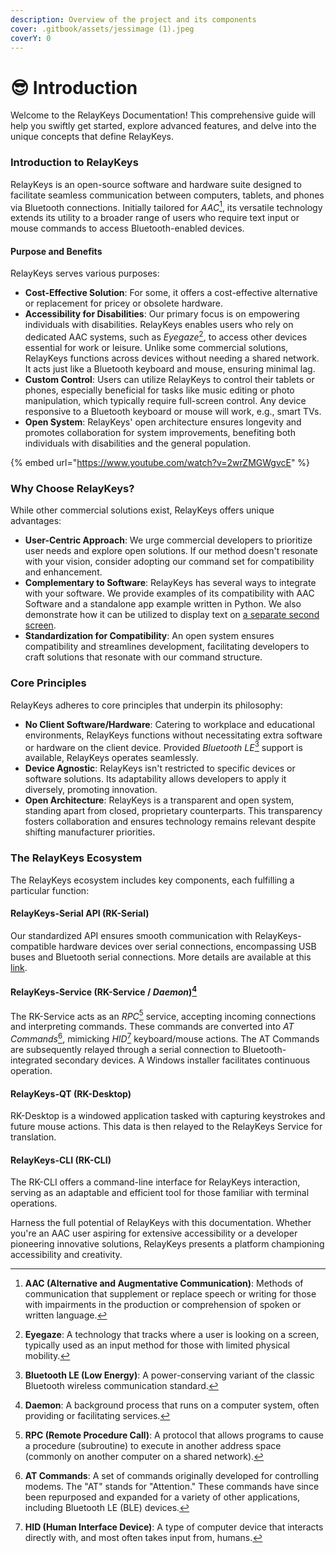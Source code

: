 ```yaml
---
description: Overview of the project and its components
cover: .gitbook/assets/jessimage (1).jpeg
coverY: 0
---
```


# 😎 Introduction

Welcome to the RelayKeys Documentation! This comprehensive guide will help you swiftly get started, explore advanced features, and delve into the unique concepts that define RelayKeys.

### Introduction to RelayKeys

RelayKeys is an open-source software and hardware suite designed to facilitate seamless communication between computers, tablets, and phones via Bluetooth connections. Initially tailored for *AAC*[^1], its versatile technology extends its utility to a broader range of users who require text input or mouse commands to access Bluetooth-enabled devices.

#### Purpose and Benefits

RelayKeys serves various purposes:

* **Cost-Effective Solution**: For some, it offers a cost-effective alternative or replacement for pricey or obsolete hardware.
* **Accessibility for Disabilities**: Our primary focus is on empowering individuals with disabilities. RelayKeys enables users who rely on dedicated AAC systems, such as *Eyegaze*[^2], to access other devices essential for work or leisure. Unlike some commercial solutions, RelayKeys functions across devices without needing a shared network. It acts just like a Bluetooth keyboard and mouse, ensuring minimal lag.
* **Custom Control**: Users can utilize RelayKeys to control their tablets or phones, especially beneficial for tasks like music editing or photo manipulation, which typically require full-screen control. Any device responsive to a Bluetooth keyboard or mouse will work, e.g., smart TVs.
* **Open System**: RelayKeys' open architecture ensures longevity and promotes collaboration for system improvements, benefiting both individuals with disabilities and the general population.

{% embed url="https://www.youtube.com/watch?v=2wrZMGWgvcE" %}

### Why Choose RelayKeys?

While other commercial solutions exist, RelayKeys offers unique advantages:

* **User-Centric Approach**: We urge commercial developers to prioritize user needs and explore open solutions. If our method doesn't resonate with your vision, consider adopting our command set for compatibility and enhancement.
* **Complementary to Software**: RelayKeys has several ways to integrate with your software. We provide examples of its compatibility with AAC Software and a standalone app example written in Python. We also demonstrate how it can be utilized to display text on [a separate second screen](https://github.com/AceCentre/open-ble-screen).
* **Standardization for Compatibility**: An open system ensures compatibility and streamlines development, facilitating developers to craft solutions that resonate with our command structure.

### Core Principles

RelayKeys adheres to core principles that underpin its philosophy:

* **No Client Software/Hardware**: Catering to workplace and educational environments, RelayKeys functions without necessitating extra software or hardware on the client device. Provided *Bluetooth LE*[^3] support is available, RelayKeys operates seamlessly.
* **Device Agnostic**: RelayKeys isn't restricted to specific devices or software solutions. Its adaptability allows developers to apply it diversely, promoting innovation.
* **Open Architecture**: RelayKeys is a transparent and open system, standing apart from closed, proprietary counterparts. This transparency fosters collaboration and ensures technology remains relevant despite shifting manufacturer priorities.

### The RelayKeys Ecosystem

The RelayKeys ecosystem includes key components, each fulfilling a particular function:

#### RelayKeys-Serial API (RK-Serial)

Our standardized API ensures smooth communication with RelayKeys-compatible hardware devices over serial connections, encompassing USB buses and Bluetooth serial connections. More details are available at this [link](https://relaykeys.example.com/rk-serial).

#### RelayKeys-Service (RK-Service / *Daemon*)[^4]

The RK-Service acts as an *RPC*[^5] service, accepting incoming connections and interpreting commands. These commands are converted into *AT Commands*[^6], mimicking *HID*[^7] keyboard/mouse actions. The AT Commands are subsequently relayed through a serial connection to Bluetooth-integrated secondary devices. A Windows installer facilitates continuous operation.

#### RelayKeys-QT (RK-Desktop)

RK-Desktop is a windowed application tasked with capturing keystrokes and future mouse actions. This data is then relayed to the RelayKeys Service for translation.

#### RelayKeys-CLI (RK-CLI)

The RK-CLI offers a command-line interface for RelayKeys interaction, serving as an adaptable and efficient tool for those familiar with terminal operations.

Harness the full potential of RelayKeys with this documentation. Whether you're an AAC user aspiring for extensive accessibility or a developer pioneering innovative solutions, RelayKeys presents a platform championing accessibility and creativity.

[^1]: **AAC (Alternative and Augmentative Communication)**: Methods of communication that supplement or replace speech or writing for those with impairments in the production or comprehension of spoken or written language.
[^2]: **Eyegaze**: A technology that tracks where a user is looking on a screen, typically used as an input method for those with limited physical mobility.
[^3]: **Bluetooth LE (Low Energy)**: A power-conserving variant of the classic Bluetooth wireless communication standard.
[^4]: **Daemon**: A background process that runs on a computer system, often providing or facilitating services.
[^5]: **RPC (Remote Procedure Call)**: A protocol that allows programs to cause a procedure (subroutine) to execute in another address space (commonly on another computer on a shared network).
[^6]: **AT Commands**: A set of commands originally developed for controlling modems. The "AT" stands for "Attention." These commands have since been repurposed and expanded for a variety of other applications, including Bluetooth LE (BLE) devices.
[^7]: **HID (Human Interface Device)**: A type of computer device that interacts directly with, and most often takes input from, humans.
